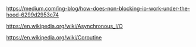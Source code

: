 https://medium.com/ing-blog/how-does-non-blocking-io-work-under-the-hood-6299d2953c74

https://en.wikipedia.org/wiki/Asynchronous_I/O

https://en.wikipedia.org/wiki/Coroutine